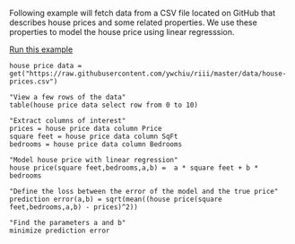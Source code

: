 
Following example will fetch data from a CSV file located on GitHub that describes house prices and some related properties. 
We use these properties to model the house price using linear regresssion.

[Run this example](https://quantleaf.com/?q=house%20price%20data%20%3D%20get(%22https:%2F%2Fraw.githubusercontent.com%2Fywchiu%2Friii%2Fmaster%2Fdata%2Fhouse-prices.csv%22)%0A%0A%22View%20a%20few%20rows%20of%20the%20data%22%0Atable(house%20price%20data%20select%20row%20from%200%20to%2010)%0A%0A%22Extract%20columns%20of%20interest%22%0Aprices%20%3D%20house%20price%20data%20column%20Price%20%0Asquare%20feet%20%3D%20house%20price%20data%20column%20SqFt%0Abedrooms%20%3D%20house%20price%20data%20column%20Bedrooms%0A%0A%22Model%20house%20price%20with%20linear%20regression%22%0Ahouse%20price(square%20feet,bedrooms,a,b)%20%3D%20%20a%20*%20square%20feet%20%2B%20b%20*%20bedrooms%0A%0A%22Define%20the%20loss%20between%20the%20error%20of%20the%20model%20and%20the%20true%20price%22%0Aprediction%20error(a,b)%20%3D%20sqrt(mean((house%20price(square%20feet,bedrooms,a,b)%20-%20prices)%5E2))%0A%0A%22Find%20the%20parameters%20a%20and%20b%22%0Aminimize%20prediction%20error&t=code)


```
house price data = get("https://raw.githubusercontent.com/ywchiu/riii/master/data/house-prices.csv")

"View a few rows of the data"
table(house price data select row from 0 to 10)

"Extract columns of interest"
prices = house price data column Price 
square feet = house price data column SqFt
bedrooms = house price data column Bedrooms

"Model house price with linear regression"
house price(square feet,bedrooms,a,b) =  a * square feet + b * bedrooms

"Define the loss between the error of the model and the true price"
prediction error(a,b) = sqrt(mean((house price(square feet,bedrooms,a,b) - prices)^2))

"Find the parameters a and b"
minimize prediction error
```